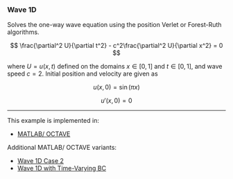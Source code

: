 ### Wave 1D

Solves the one-way wave equation using the position Verlet or Forest-Ruth algorithms.

$$
\frac{\partial^2 U}{\partial t^2} - c^2\frac{\partial^2 U}{\partial x^2} = 0
$$

where $U=u(x,t)$ defined on the domains $x\in[0,1]$ and $t\in[0,1]$, and wave speed $c=2$. Initial position and velocity are given as

$$
u(x,0) = \sin(\pi x)
$$

$$
u'(x,0) = 0
$$

---

This example is implemented in:
- [MATLAB/ OCTAVE](https://github.com/csrc-sdsu/mole/blob/master/examples/matlab/wave1D.m)

Additional MATLAB/ OCTAVE variants:
- [Wave 1D Case 2](https://github.com/csrc-sdsu/mole/blob/master/examples/matlab/wave1D_case2.m)
- [Wave 1D with Time-Varying BC](https://github.com/csrc-sdsu/mole/blob/master/examples/matlab/wave1DTimeVaryingBC.m)